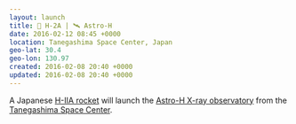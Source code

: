 ```yaml
---
layout: launch
title: 🚀 H-2A | 🛰 Astro-H
date: 2016-02-12 08:45 +0000
location: Tanegashima Space Center, Japan
geo-lat: 30.4
geo-lon: 130.97
created: 2016-02-08 20:40 +0000
updated: 2016-02-08 20:40 +0000
---
```


A Japanese [H-IIA rocket](https://en.wikipedia.org/wiki/H-IIA) will launch the [Astro-H X-ray observatory](https://en.wikipedia.org/wiki/Astro-H) from the [Tanegashima Space Center](https://en.wikipedia.org/wiki/Tanegashima_Space_Center).
